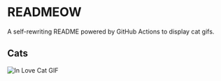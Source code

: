 # READMEOW

A self-rewriting README powered by GitHub Actions to display cat gifs.

## Cats

![In Love Cat GIF](https://media2.giphy.com/media/MDJ9IbxxvDUQM/200.gif?cid=9acd02da98xwx7lvoaudkp8jk6nwhx8ev09usgtfkkcfb6zq&ep=v1_gifs_search&rid=200.gif&ct=g)
